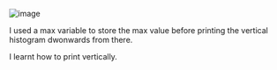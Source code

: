 ![image](https://github.com/user-attachments/assets/71b97a29-ab5f-4efe-b9aa-c49a30ad2130)

I used a max variable to store the max value before printing the vertical histogram dwonwards from there.

I learnt how to print vertically.
